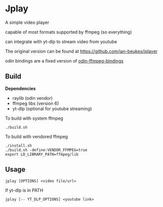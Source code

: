 # Jplay
A simple video player

capable of most formats supported by ffmpeg (so everything)

can integrate with yt-dlp to stream video from youtube

The original version can be found at https://github.com/jan-beukes/jplayer

odin bindings are a fixed version of [odin-ffmpeg-bindings](https://github.com/numbers-zz/odin-ffmpeg-bindings)

## Build
**Dependencies**
- raylib (odin vendor)
- ffmpeg libs (version 6)
- yt-dlp (optional for youtube streaming)

To build with system ffmpeg
```
./build.sh
```
To build with vendored ffmpeg
```
./install.sh
./build.sh -define:VENDOR_FFMPEG=true
export LD_LIBRARY_PATH=ffmpeg/lib
```

## Usage
```
jplay [OPTIONS] <video file/url>
```
If yt-dlp is in PATH
```
jplay [-- YT_DLP_OPTIONS] <youtube link>
```

